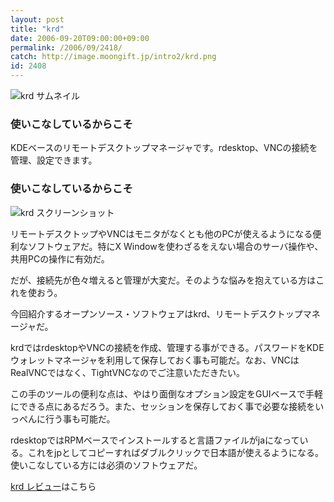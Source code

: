 ```yaml
---
layout: post
title: "krd"
date: 2006-09-20T09:00:00+09:00
permalink: /2006/09/2418/
catch: http://image.moongift.jp/intro2/krd.png
id: 2408
---
```

 ![krd サムネイル](http://image.moongift.jp/intro2/krd.t.png "krd サムネイル")
  

### 使いこなしているからこそ
  
KDEベースのリモートデスクトップマネージャです。rdesktop、VNCの接続を管理、設定できます。  
<!--more-->  

### 使いこなしているからこそ
  

![krd スクリーンショット](http://image.moongift.jp/intro2/krd.png "krd スクリーンショット")

  

リモートデスクトップやVNCはモニタがなくとも他のPCが使えるようになる便利なソフトウェアだ。特にX Windowを使わざるをえない場合のサーバ操作や、共用PCの操作に有効だ。

  

だが、接続先が色々増えると管理が大変だ。そのような悩みを抱えている方はこれを使おう。

  

今回紹介するオープンソース・ソフトウェアはkrd、リモートデスクトップマネージャだ。

  

krdではrdesktopやVNCの接続を作成、管理する事ができる。パスワードをKDEウォレットマネージャを利用して保存しておく事も可能だ。なお、VNCはRealVNCではなく、TightVNCなのでご注意いただきたい。

  

この手のツールの便利な点は、やはり面倒なオプション設定をGUIベースで手軽にできる点にあるだろう。また、セッションを保存しておく事で必要な接続をいっぺんに行う事も可能だ。

  

rdesktopではRPMベースでインストールすると言語ファイルがjaになっている。これをjpとしてコピーすればダブルクリックで日本語が使えるようになる。使いこなしている方には必須のソフトウェアだ。

  

[krd レビュー](http://oss.moongift.jp/review/i-2419.html)はこちら

